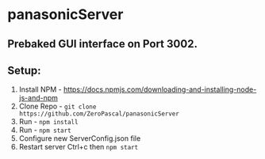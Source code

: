 # panasonicServer

## Prebaked GUI interface on Port 3002.

## Setup:
1. Install NPM - https://docs.npmjs.com/downloading-and-installing-node-js-and-npm
2. Clone Repo - `git clone https://github.com/ZeroPascal/panasonicServer`
3. Run - `npm install`
4. Run - `npm start`
5. Configure new ServerConfig.json file
6. Restart server Ctrl+c then `npm start`
